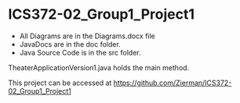 # ICS372-02_Group1_Project1

- All Diagrams are in the Diagrams.docx file
- JavaDocs are in the doc folder.
- Java Source Code is in the src folder.

TheaterApplicationVersion1.java holds the main method. 

This project can be accessed at https://github.com/Zierman/ICS372-02_Group1_Project1